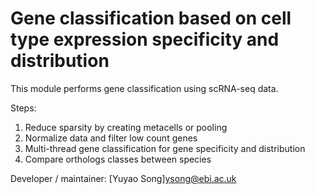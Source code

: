 # Gene classification based on cell type expression specificity and distribution

This module performs gene classification using scRNA-seq data. 

Steps:

1. Reduce sparsity by creating metacells or pooling
2. Normalize data and filter low count genes
3. Multi-thread gene classification for gene specificity and distribution
4. Compare orthologs classes between species

Developer / maintainer: [Yuyao Song]<ysong@ebi.ac.uk>
